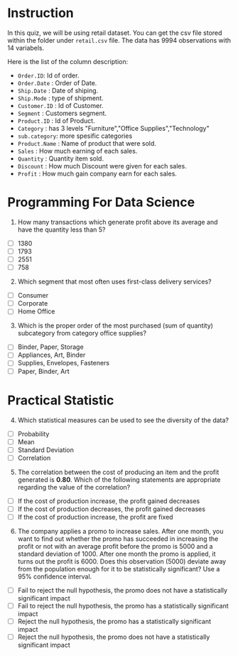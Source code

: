 # Instruction

In this quiz, we will be using retail dataset. You can get the csv file stored within the folder under `retail.csv` file. The data has 9994 observations with 14 variabels. 

Here is the list of the column description:
- `Order.ID`: Id of order.
- `Order.Date` : Order of Date.
- `Ship.Date` : Date of shiping.
- `Ship.Mode` : type of shipment.
- `Customer.ID` : Id of Customer.
- `Segment` : Customers segment.
- `Product.ID` : Id of Product.
- `Category` : has 3 levels "Furniture","Office Supplies","Technology"    
- `sub.category`: more spesific categories
- `Product.Name` : Name of product that were sold.
- `Sales` : How much earning of each sales.
- `Quantity` : Quantity item sold.
- `Discount` : How much Discount were given for each sales.
- `Profit` : How much gain company earn for each sales.


# Programming For Data Science

1. How many transactions which generate profit above its average and have the quantity less than 5?
- [ ] 1380
- [ ] 1793
- [ ] 2551
- [ ] 758

2. Which segment that most often uses first-class delivery services?
- [ ] Consumer
- [ ] Corporate
- [ ] Home Office

3. Which is the proper order of the most purchased (sum of quantity) subcategory from category office supplies?
- [ ] Binder, Paper, Storage
- [ ] Appliances, Art, Binder
- [ ] Supplies, Envelopes, Fasteners
- [ ] Paper, Binder, Art

# Practical Statistic

4. Which statistical measures can be used to see the diversity of the data?
- [ ] Probability
- [ ] Mean
- [ ] Standard Deviation
- [ ] Correlation

5. The correlation between the cost of producing an item and the profit generated is **0.80**. Which of the following statements are appropriate regarding the value of the correlation?
- [ ] If the cost of production increase, the profit gained decreases
- [ ] If the cost of production decreases, the profit gained decreases
- [ ] If the cost of production increase, the profit are fixed

6. The company applies a promo to increase sales. After one month, you want to find out whether the promo has succeeded in increasing the profit or not with an average profit before the promo is 5000 and a standard deviation of 1000. After one month the promo is applied, it turns out the profit is 6000. Does this observation (5000) deviate away from the population enough for it to be statistically significant? Use a 95% confidence interval.
- [ ] Fail to reject the null hypothesis, the promo does not have a statistically significant impact
- [ ] Fail to reject the null hypothesis, the promo has a statistically significant impact
- [ ] Reject the null hypothesis, the promo has a statistically significant impact 
- [ ] Reject the null hypothesis, the promo does not have a statistically significant impact
